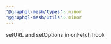 ```yaml
---
"@graphql-mesh/types": minor
"@graphql-mesh/utils": minor
---
```


setURL and setOptions in onFetch hook
